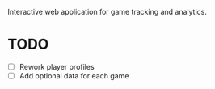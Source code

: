 Interactive web application for game tracking and analytics.

# TODO
- [ ] Rework player profiles
- [ ] Add optional data for each game
